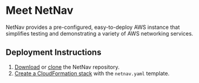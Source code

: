 # Meet NetNav

NetNav provides a pre-configured, easy-to-deploy AWS instance that simplifies testing and demonstrating a variety of AWS networking services.

## Deployment Instructions

1. [Download](https://docs.github.com/en/repositories/working-with-files/using-files/downloading-source-code-archives) or [clone](https://docs.github.com/en/repositories/creating-and-managing-repositories/cloning-a-repository) the NetNav repository.
1. [Create a CloudFormation stack](https://docs.aws.amazon.com/AWSCloudFormation/latest/UserGuide/cfn-console-create-stack.html) with the `netnav.yaml` template.